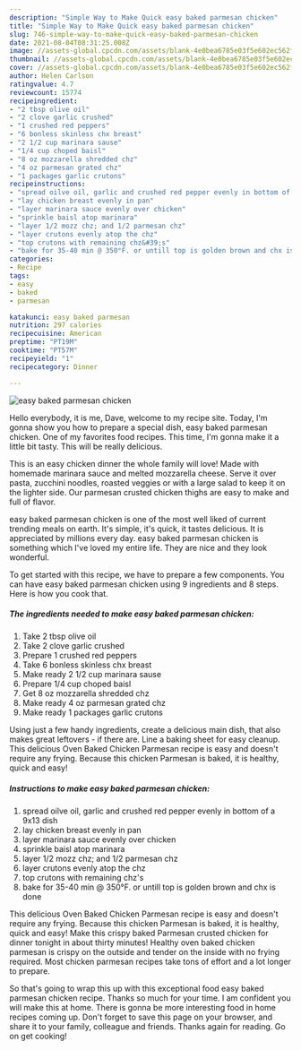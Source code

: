 ```yaml
---
description: "Simple Way to Make Quick easy baked parmesan chicken"
title: "Simple Way to Make Quick easy baked parmesan chicken"
slug: 746-simple-way-to-make-quick-easy-baked-parmesan-chicken
date: 2021-08-04T08:31:25.008Z
image: //assets-global.cpcdn.com/assets/blank-4e0bea6785e03f5e602ec562f230caae08da540cada707380b4fe1bbebba43da.png
thumbnail: //assets-global.cpcdn.com/assets/blank-4e0bea6785e03f5e602ec562f230caae08da540cada707380b4fe1bbebba43da.png
cover: //assets-global.cpcdn.com/assets/blank-4e0bea6785e03f5e602ec562f230caae08da540cada707380b4fe1bbebba43da.png
author: Helen Carlson
ratingvalue: 4.7
reviewcount: 15774
recipeingredient:
- "2 tbsp olive oil"
- "2 clove garlic crushed"
- "1 crushed red peppers"
- "6 bonless skinless chx breast"
- "2 1/2 cup marinara sause"
- "1/4 cup choped baisl"
- "8 oz mozzarella shredded chz"
- "4 oz parmesan grated chz"
- "1 packages garlic crutons"
recipeinstructions:
- "spread oilve oil, garlic and crushed red pepper evenly in bottom of a 9x13 dish"
- "lay chicken breast evenly in pan"
- "layer marinara sauce evenly over chicken"
- "sprinkle baisl atop marinara"
- "layer 1/2 mozz chz; and 1/2 parmesan chz"
- "layer crutons evenly atop the chz"
- "top crutons with remaining chz&#39;s"
- "bake for 35-40 min @ 350°F. or untill top is golden brown and chx is done"
categories:
- Recipe
tags:
- easy
- baked
- parmesan

katakunci: easy baked parmesan 
nutrition: 297 calories
recipecuisine: American
preptime: "PT19M"
cooktime: "PT57M"
recipeyield: "1"
recipecategory: Dinner

---
```



![easy baked parmesan chicken](//assets-global.cpcdn.com/assets/blank-4e0bea6785e03f5e602ec562f230caae08da540cada707380b4fe1bbebba43da.png)

Hello everybody, it is me, Dave, welcome to my recipe site. Today, I'm gonna show you how to prepare a special dish, easy baked parmesan chicken. One of my favorites food recipes. This time, I'm gonna make it a little bit tasty. This will be really delicious.

This is an easy chicken dinner the whole family will love! Made with homemade marinara sauce and melted mozzarella cheese. Serve it over pasta, zucchini noodles, roasted veggies or with a large salad to keep it on the lighter side. Our parmesan crusted chicken thighs are easy to make and full of flavor.

easy baked parmesan chicken is one of the most well liked of current trending meals on earth. It's simple, it's quick, it tastes delicious. It is appreciated by millions every day. easy baked parmesan chicken is something which I've loved my entire life. They are nice and they look wonderful.


To get started with this recipe, we have to prepare a few components. You can have easy baked parmesan chicken using 9 ingredients and 8 steps. Here is how you cook that.

<!--inarticleads1-->

##### The ingredients needed to make easy baked parmesan chicken:

1. Take 2 tbsp olive oil
1. Take 2 clove garlic crushed
1. Prepare 1 crushed red peppers
1. Take 6 bonless skinless chx breast
1. Make ready 2 1/2 cup marinara sause
1. Prepare 1/4 cup choped baisl
1. Get 8 oz mozzarella shredded chz
1. Make ready 4 oz parmesan grated chz
1. Make ready 1 packages garlic crutons


Using just a few handy ingredients, create a delicious main dish, that also makes great leftovers - if there are. Line a baking sheet for easy cleanup. This delicious Oven Baked Chicken Parmesan recipe is easy and doesn&#39;t require any frying. Because this chicken Parmesan is baked, it is healthy, quick and easy! 

<!--inarticleads2-->

##### Instructions to make easy baked parmesan chicken:

1. spread oilve oil, garlic and crushed red pepper evenly in bottom of a 9x13 dish
1. lay chicken breast evenly in pan
1. layer marinara sauce evenly over chicken
1. sprinkle baisl atop marinara
1. layer 1/2 mozz chz; and 1/2 parmesan chz
1. layer crutons evenly atop the chz
1. top crutons with remaining chz&#39;s
1. bake for 35-40 min @ 350°F. or untill top is golden brown and chx is done


This delicious Oven Baked Chicken Parmesan recipe is easy and doesn&#39;t require any frying. Because this chicken Parmesan is baked, it is healthy, quick and easy! Make this crispy baked Parmesan crusted chicken for dinner tonight in about thirty minutes! Healthy oven baked chicken parmesan is crispy on the outside and tender on the inside with no frying required. Most chicken parmesan recipes take tons of effort and a lot longer to prepare. 

So that's going to wrap this up with this exceptional food easy baked parmesan chicken recipe. Thanks so much for your time. I am confident you will make this at home. There is gonna be more interesting food in home recipes coming up. Don't forget to save this page on your browser, and share it to your family, colleague and friends. Thanks again for reading. Go on get cooking!
